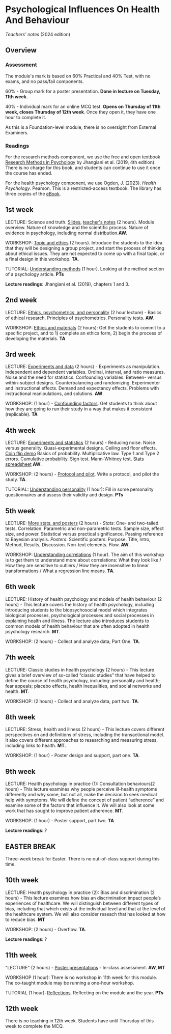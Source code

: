 # Psychological Influences On Health And Behaviour

_Teachers' notes_ (2024 edition)

## Overview

### Assessment

The module's mark is based on 60% Practical and 40% Test, with no exams, and no pass/fail components.

60% - Group mark for a poster presentation. **Done in lecture on Tuesday, 11th week.**

40% - Individual mark for an online MCQ test. **Opens on Thursday of 11th week, closes Thursday of 12th week**. Once they open it, they have one hour to complete it.

As this is a Foundation-level module, there is no oversight from External Examiners.

### Readings

For the research methods component, we use the free and open textbook [Research Methods in Psychology](https://kpu.pressbooks.pub/psychmethods4e/) by Jhangiani et al. (2019, 4th edition). There is no charge for this book, and students can continue to use it once the course has ended.

For the health psychology component, we use Ogden, J. (2023). _Health Psychology_. Pearson. This is a restricted-access textbook. The library has three copies of the [eBook](https://ebookcentral.proquest.com/lib/plymouth/reader.action?docID=7233757). 

## 1st week

LECTURE: Science and truth. [Slides](science_truth_honesty.pptx), [teacher's notes](science_truth_honesty_teacher.html) (2 hours). Module overview. Nature of knowledge and the scientific process. Nature of evidence in psychology, including normal distribution.**AW.**

WORKSHOP: [Topic and ethics](topic_ethics.html) (2 hours). Introduce the students to the idea that they will be designing a group project, and start the process of thinking about ethical issues. They are not expected to come up with a final topic, or a final design in this workshop. **TA**.

TUTORIAL: [Understanding methods](understand_methods.html) (1 hour). Looking at the method section of a psychology article. **PTs**

**Lecture readings**: Jhangiani et al. (2019), chapters 1 and 3.

## 2nd week

LECTURE: [Ethics, psychometrics, and personality](psycho_pers.pptx) (2 hour lecture) -  Basics of ethical research. Principles of psychometrics. Personality tests. **AW**.

WORKSHOP: [Ethics and materials](ethics_materials.html) (2 hours): Get the students to commit to a specific project, and to 1) complete an ethics form, 2) begin the process of developing the materials. **TA**

## 3rd week

LECTURE: [Experiments and data](experiments_data.pptx) (2 hours) - Experiments as manipulation. Independent and dependent variables. Ordinal, interval, and ratio measures. Noise and the need for statistics. Confounding variables. Between- versus within-subject designs. Counterbalancing and randomizing. Experimenter and instructional effects. Demand and expectancy effects. Problems with instructional manipulations, and solutions.  **AW**.

WORKSHOP: (1 hour) - [Confounding factors](confounding_factors.html). Get students to think about how they are going to run their study in a way that makes it consistent (replicable).  **TA**

## 4th week

LECTURE: [Experiments and statistics](statistical_inference.pptx) (2 hours) - Reducing noise. Noise versus generality. Quasi-experimental designs. Ceiling and floor effects. [Coin flip demo](coin-flips.pptx) Basics of probability. Multiplicative law. Type 1 and Type 2 errors. Cumulative probability. Sign test. Mann-Whitney test. [Stats spreadsheet](teaching_tool.xlsx) **AW**.

WORKSHOP: (2 hours) - [Protocol and pilot](protocol_pilot.html). Write a protocol, and pilot the study. **TA**.

TUTORIAL: [Understanding personality](understand_personality.html) (1 hour): Fill in some personality questionnaires and assess their validity and design. **PTs**

## 5th week

LECTURE: [More stats, and posters](stats_posters.pptx) (2 hours) - _Stats_: One- and two-tailed tests. Correlation. Parametric and non-parametric tests. Sample size, effect size, and power. Statistical versus practical significance. Passing reference to Bayesian analysis. _Posters_: Scientific posters: Purpose. Title, Intro, Method, Results, Discussion. Non-text elements. Flow. **AW**.

WORKSHOP: [Understanding correlations](understand_correlation.html) (1 hour). The aim of this workshop is to get them to understand more about correlations: What they look like / How they are sensitive to outliers / How they are insensitive to linear transformations / What a regression line means. **TA**.

## 6th week

LECTURE: History of health psychology and models of health behaviour (2 hours) - This lecture covers the history of health psychology, including introducing students to the biopsychosocial model which integrates biological processes, psychological processes and social processes in explaining health and illness. The lecture also introduces students to common models of health behaviour that are often adopted in health psychology research. **MT**.

WORKSHOP: (2 hours) - Collect and analyze data, Part One. **TA**.

## 7th week

LECTURE: Classic studies in health psychology (2 hours) - This lecture gives a brief overview of so-called “classic studies” that have helped to define the course of health psychology, including: personality and health; fear appeals; placebo effects, health inequalities, and social networks and health. **MT**.

WORKSHOP: (2 hours) - Collect and analyze data, part two. **TA**.

## 8th week

LECTURE:  Stress, health and illness (2 hours) - This lecture covers different perspectives on and definitions of stress, including the transactional model. It also covers different approaches to researching and measuring stress, including links to health. **MT**.

WORKSHOP: (1 hour) - Poster design and support, part one. **TA**.

## 9th week

LECTURE: Health psychology in practice (1): Consultation behaviours(2 hours) - This lecture examines why people perceive ill-health symptoms differently and why some, but not all, make the decision to seek medical help with symptoms. We will define the concept of patient “adherence” and examine some of the factors that influence it. We will also look at some work that has sought to improve patient adherence. **MT**. 

WORKSHOP: (1 hour) - Poster support, part two. **TA**

**Lecture readings**: ?

## EASTER BREAK

Three-week break for Easter. There is no out-of-class support during this time.

## 10th week

LECTURE: Health psychology in practice (2): Bias and discrimination (2 hours) - This lecture examines how bias an discrimination impact people’s experiences of healthcare. We will distinguish between different types of bias, including that which exists at the individual level and that at the level of the healthcare system. We will also consider reseach that has looked at how to reduce bias. **MT**

WORKSHOP: (2 hours) - Overflow. **TA**.

**Lecture readings**: ? 

## 11th week

"LECTURE" (2 hours) - [Poster presentations]() - In-class assessment. **AW, MT**

WORKSHOP (1 hour): There is no workshop in 11th week for this module. The co-taught module may be running a one-hour workshop.

TUTORIAL (1 hour): [Reflections](reflections.html). Reflecting on the module and the year. **PTs**

## 12th week

There is no teaching in 12th week. Students have until Thursday of this week to complete the MCQ.
